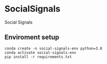 # SocialSignals
Social Signals

## Enviroment setup
```
conda create -n social-signals-env python=3.8
conda activate social-signals-env
pip install -r requirements.txt
```
